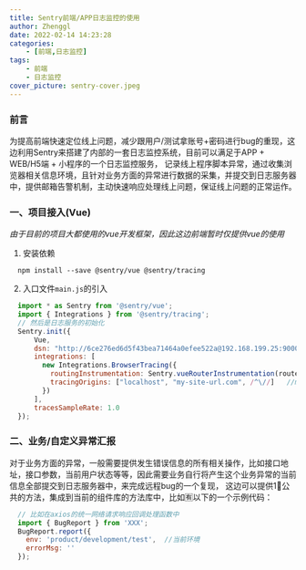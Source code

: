 ```yaml
---
title: Sentry前端/APP日志监控的使用
author: Zhenggl
date: 2022-02-14 14:23:28
categories:
    - [前端,日志监控]
tags:
    - 前端
    - 日志监控
cover_picture: sentry-cover.jpeg
---
```


### 前言
为提高前端快速定位线上问题，减少跟用户/测试拿账号+密码进行bug的重现，这边利用Sentry来搭建了内部的一套日志监控系统，目前可以满足于APP + WEB/H5端 + 小程序的一个日志监控服务，
记录线上程序脚本异常，通过收集浏览器相关信息环境，且针对业务方面的异常进行数据的采集，并提交到日志服务器中，提供邮箱告警机制，主动快速响应处理线上问题，保证线上问题的正常运作。
### 一、项目接入(Vue)
*由于目前的项目大都使用的vue开发框架，因此这边前端暂时仅提供vue的使用*
1. 安装依赖
```shell script
  npm install --save @sentry/vue @sentry/tracing
```

2. 入口文件`main.js`的引入
```javascript
  import * as Sentry from '@sentry/vue';
  import { Integrations } from '@sentry/tracing';
  // 然后是日志服务的初始化
  Sentry.init({
      Vue,
      dsn: "http://6ce276ed6d5f43bea71464a0efee522a@192.168.199.25:9000/2",
      integrations: [
        new Integrations.BrowserTracing({
          routingInstrumentation: Sentry.vueRouterInstrumentation(router),    // router为当前SPA的路由
          tracingOrigins: ["localhost", "my-site-url.com", /^\//]   //my-site-url为api接口服务的地址，用于跟踪api
        })
      ],
      tracesSampleRate: 1.0
  });
```
### 二、业务/自定义异常汇报
对于业务方面的异常，一般需要提供发生错误信息的所有相关操作，比如接口地址，接口参数，当前用户状态等等，因此需要业务自行将产生这个业务异常的当前信息全部提交到日志服务器中，来完成远程bug的一个复现，
这边可以提供1⃣️公共的方法，集成到当前的组件库的方法库中，比如🈶️以下的一个示例代码：
```javascript
  // 比如在axios的统一网络请求响应回调处理函数中
  import { BugReport } from 'XXX';
  BugReport.report({
    env: 'product/development/test',  //当前环境
    errorMsg: ''
  });
```

